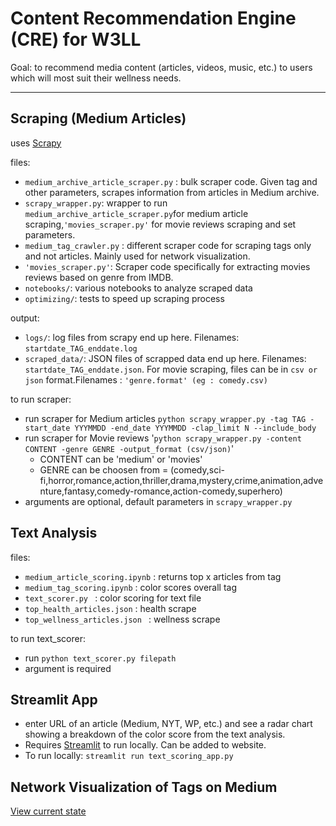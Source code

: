 # Content Recommendation Engine (CRE) for W3LL
Goal: to recommend media content (articles, videos, music, etc.) to users which will most suit their wellness needs.

---

## Scraping (Medium Articles)
uses [Scrapy](https://scrapy.org/)

files:
- `medium_archive_article_scraper.py` : bulk scraper code. Given tag and other parameters, scrapes information from articles in Medium archive.
- `scrapy_wrapper.py`: wrapper to run `medium_archive_article_scraper.py`for medium article scraping,`'movies_scraper.py'` for movie reviews scraping and set parameters.
- `medium_tag_crawler.py` : different scraper code for scraping tags only and not articles. Mainly used for network visualization.
- `'movies_scraper.py'`: Scraper code specifically for extracting movies reviews based on genre from IMDB.
- `notebooks/`: various notebooks to analyze scraped data
- `optimizing/`: tests to speed up scraping process

output:
- `logs/`: log files from scrapy end up here. Filenames: `startdate_TAG_enddate.log`
- `scraped_data/`: JSON files of scrapped data end up here. Filenames: `startdate_TAG_enddate.json`.
                   For movie scraping, files can be in `csv or json` format.Filenames : `'genre.format' (eg : comedy.csv)`

to run scraper:
- run scraper for Medium articles `python scrapy_wrapper.py -tag TAG -start_date YYYMMDD -end_date YYYMMDD -clap_limit N --include_body`
- run scraper for Movie reviews '`python scrapy_wrapper.py -content CONTENT -genre GENRE -output_format (csv/json)`'
   - CONTENT can be 'medium' or 'movies'
   - GENRE can be choosen from = (comedy,sci-fi,horror,romance,action,thriller,drama,mystery,crime,animation,adventure,fantasy,comedy-romance,action-comedy,superhero)
- arguments are optional, default parameters in `scrapy_wrapper.py`

## Text Analysis
files:
- `medium_article_scoring.ipynb` : returns top x articles from tag
- `medium_tag_scoring.ipynb` : color scores overall tag
- `text_scorer.py ` : color scoring for text file
- ` top_health_articles.json ` : health scrape
- `top_wellness_articles.json ` : wellness scrape

to run text_scorer:
- run `python text_scorer.py filepath`
- argument is required

## Streamlit App
- enter URL of an article (Medium, NYT, WP, etc.) and see a radar chart showing a breakdown of the color score from the text analysis.
- Requires [Streamlit](https://www.streamlit.io/) to run locally. Can be added to website.
- To run locally:
`streamlit run text_scoring_app.py`

## Network Visualization of Tags on Medium
[View current state](https://raw.githack.com/gitw3ll/content_recommendation_engine/master/visualization/networks.html)

